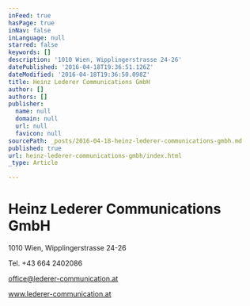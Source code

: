 ```yaml
---
inFeed: true
hasPage: true
inNav: false
inLanguage: null
starred: false
keywords: []
description: '1010 Wien, Wipplingerstrasse 24-26'
datePublished: '2016-04-18T19:36:51.126Z'
dateModified: '2016-04-18T19:36:50.098Z'
title: Heinz Lederer Communications GmbH
author: []
authors: []
publisher:
  name: null
  domain: null
  url: null
  favicon: null
sourcePath: _posts/2016-04-18-heinz-lederer-communications-gmbh.md
published: true
url: heinz-lederer-communications-gmbh/index.html
_type: Article

---
```

# Heinz Lederer Communications GmbH

1010 Wien, Wipplingerstrasse 24-26

Tel. +43 664 2402086

office@lederer-communication.at

www.lederer-communication.at